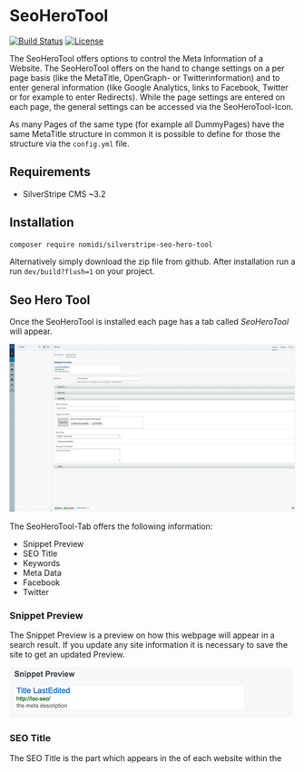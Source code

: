 # SeoHeroTool

[![Build Status](https://travis-ci.org/nomidi/silverstripe-seo-hero-tool.svg?branch=master)](https://travis-ci.org/nomidi/silverstripe-seo-hero-tool)
[![License](https://poser.pugx.org/nomidi/silverstripe-seo-hero-tool/license)](https://packagist.org/packages/nomidi/silverstripe-seo-hero-tool)

The SeoHeroTool offers options to control the Meta Information of a Website. The SeoHeroTool offers on the hand to change settings on a per page basis (like the MetaTitle, OpenGraph- or Twitterinformation) and to enter general information (like Google Analytics, links to Facebook, Twitter or for example to enter Redirects).
While the page settings are entered on each page, the general settings can be accessed via the SeoHeroTool-Icon.

As many Pages of the same type (for example all DummyPages) have the same MetaTitle structure in common it is possible to define for those the structure via the `config.yml` file.

## Requirements

- SilverStripe CMS ~3.2

## Installation

```sh
composer require nomidi/silverstripe-seo-hero-tool
```
Alternatively simply download the zip file from github.
After installation run a run `dev/build?flush=1` on your project.

## Seo Hero Tool

Once the SeoHeroTool is installed each page has a tab called *SeoHeroTool* will appear.

![](docs/images/seoherotool_tab.png)

The SeoHeroTool-Tab offers the following information:
- Snippet Preview
- SEO Title
- Keywords
- Meta Data
- Facebook
- Twitter

### Snippet Preview

The Snippet Preview is a preview on how this webpage will appear in a search result. If you update any site information it is necessary to save the site to get an updated Preview.

![](docs/images/snippet_preview.png)

### SEO Title

The SEO Title is the part which appears in the *<head>* of each website within the *<title>*-tag. By default this is the *Title* of the Website.

![](docs/images/seotitle.png)

It is possible to define the SEO Title via the *config.yml*-file. This is explained in the part [Creating default settings in the configuration](#define-title-for-page-types).
But it is also possible to set the SEO Title manually.
The order of appearance if the following:
- default Title
- Title from configuration
- Title entered via the SeoHeroTool

The SEO Title which is actually used is entered as placeholder. If this Page Type has a Title configuration then the Title from the configuration will be displayed below the SEO Title.

### Keywords

The Keywords section is just used in the Pro Version of the SeoHeroTools. The entered Keywords are used in the Analysis of the page. The *W*-Questions are right now just available in german in the Pro Version of the SeoHeroTools.

### Meta Data

Meta Data contains information regarding Meta Informations:
- Index
- Canonincal URL
- MetaDescription
- Google Schema Org Data

![](docs/images/metadata.png)

The MetaDescription is by default the first 140 Characters from the Content. From that everything until the last space will be removed so that no incomplete word will be shown.
The Meta Description can be overwritten.

It is also possible to configure the MetaDescription via the *config.yml*-file. This works the same as it does for Title or Canonical URL.

The Canonical URL can also be configured via the *config.yml*-file.

If there is any [Schema Data for this page type defined](#define-schema-data-for-page-types) this will be displayed under Google Schema Org Data.
The preview will also show any errors in case that a field can not be resolved (for example missing field).


### Facebook

Under Facebook you will find all information regarding the sharing of this site on Facebook. This information will be parsed in the OpenGraph Format on the Website.

![](docs/images/facebook.png)
The Facebook Title is by default the same as the *SEO Title*.
The MetaDescription is by default the MetaDescription.
The Type of Site is by default `website`. This can be configured via the `SeoHeroToolDataObject`.
If the Type of Site is set via the configuration it can be overwritten for a specific page. In order to so please select a different Type and check the box *overturn config setting*.

### Twitter

Under Twitter you will find all information regarding the sharing of this site on Twitter. This information will be parsed in Twitters own format.

![](docs/images/twitter.png)

The Twitter Title is by default the same as the *SEO Title*.
The MetaDescription is by default the MetaDescription.

## Creating default settings in the configuration
### Define Title for Page Types

This defination takes place in the `mysite/_config/config.yml'.

``` yml
SeoHeroToolDataObject:
  Page:
    Title:
      - $Title # reads the field Title
      - $LastEdited # reads the date from the field LastEdited
    WithoutSpace: false # defines that all entries above are separated by a space
  TestPage:
    Title:
      - $Title # reads the field Title
      - " at " # just the string " at "
      - $LastEdited # the date from the field LastEdited
      - $MyTest() # the value of the method MyTest within the class TestPage
      - $TestObject.Title # The title of the Has_One Connection with TestObject
    DateFormat: SpecialFormat # Each Datefield shall be formated in a special format
    DateFormatting: d/m # each datefield will be output just by date and month (you can use here the normal php date values)
    WithoutSpace: true # no space between entries
    SiteConfigTitle: true # the title from the SiteConfig will be attached ( default false)
    FBType: article # The og:type for this site will be article (default website)
```

This configuration will result in the following:
All Pages with the Type of Page will have a MetaTitle which consist of the `Title`of the Page followed by a blank followed by the date of the `lastEdit` of the Page. If the title of this page is `Home` and the date of the last edit is `2017-04-30 10:13:12` this will result in the MetaTitle `Home 30/04/2017`. By default all datefields will be output by the Silverstripe `date()`-function.

All Pages with the Type of TestPage will have a more complex MetaTitle. These Pages have no blank character between each entry.
`$Title` works as in the example above. `" at "` adds just these characters directly after the value of `$Title`.
`$MyTest` runs the method MyTest in the class TestPage. Keep in mind that this method needs a return value.
`$TestObject.Title` returns the `Title`from the has_one connection with `TestObject`.
`DateFormat` can have the following values: Nice, Year, Nice24 and SpecialFormat. Except SpecialFormat the other values uses the default Silverstripe functions to format the date.
If the DateFormat is SpecialFormat, then the field DateFormatting will be used. Here the configuration which would be used for the Silverstripe Date Format method is allowed. d/m will result in the day followed by the month.
`WithoutSpace: true` defines that no blank will be entered between each entry.
`SiteConfigTitle: true` defines that the Title from the SiteConfig will be added at the end.
`FBType: artice` defines, that all sites of the type TestPage will have as og:type the value of `article`. The default value here is `website`.

#### Important to know
 - It is not possible to define has-many or many-many connections directly. To do so please create a method in your class which returns the wanted value and use then the method via `$myMethodName()`.
 - When a page type is configured via the `config.yml` it can be overwritten in the backend. Information in the backend always overwrites the configuration setting.
 - When you do a change to the `config.yml` remember to do a `dev/build?flush=1` afterwards to apply the new settings.

### Define schema data for Page Types

With the SeoHeroTool it is possible to define for page types a json schema which will always be part of the website.
This defination takes place in the `mysite/_config/config.yml'.

```yml
SeoHeroToolSchemaDataObject:
  LocationPage:
    @type: "Test"
    address:
      @type: "PostalAddress"
      addressLocality: $DummyObject.Title
      postalCode: "12345"
      streetAddress: $getStreet()
    name: $Title
    telephone: "XXX XXX"
    email: "mail@example.com"
```
The above configuration will result in the following output.
``` json
<script type="application/ld+json">
 {
   "@type": "Test",
   "address": {
       "@type": "PostalAddress",
       "addressLocality": "London",
       "postalCode": "12345",
       "streetAddress": "John Doe Avenue 1"
   },
   "name": "Dummy Page Title",
   "telephone": "01234 23234234",
   "email": "mail@exampl.com"
}
 </script>
```

The Configuration of the SeoHeroToolSchemaDataObject is quite similar to the configuration of the SeoHeroToolDataObject.
You can use normal strings by entering them simply. To use variables of a class just enter them with a starting *$*.
A Has-One connection can be represented by a starting *$* followed by the name of the Has-One connection. Add then the Variabe separated by a dot.
Methods of the class can be accessed a starting *$* and an ending *()*. To access the public Method *getStreet()* from the class LocationPage simply enter `$getStreet()`.

#### Important to know
 - It is not possible to define has-many, many-many and similar relationships directly. For this please write a method which returns the correct value.
 - The output of the json configuration of this website can be viewed in the backend. Simply on a page which has a configuration switch to the SeoHeroTool-tab and open the MetaData.
 - If there is *any* error in the configuration you will also see this in the backend.
 - After a change in the `config.yml` please do not forget to run a `dev/build?flush=1`.

# General settings

Under General Settings the following options can be configured:
- Google Analytics
- Schema.org Company
- Robots and .htaccess Editor

## Google Analytics

Google Analytics allows an easy integration of Google Analytics into the website.

![](docs/images/googleanalytics.png)

*Activate when Site is in Mode* defines in which environment mode Google Analytics should be active. The possible values are *dev*, *live*, *test*, *All*. *All* covers all environment modes.
Directly above the field you will see if the current environment mode matches the choosen selection. Keep in mind that this setting just updates after you hit save.

## Schema Org Company

Schema Org Company allows to enter directly in the backend some information about the company. This information is meant mainly for search engines and will be used by them.
It is also possible in the Tab *Opening Hours* to define the Opening Hours. This is especially useful for buisnesses which have stores like restaurants or shops.
In the last Tab *Social Links* information about the used Social Networks can be entered (see Social Media channels).
This information will be used in the Schema Org JSON Object but will also be used for example in the Social Loop.

### Social Media channels

![](docs/images/sociallinks.png)

Each Social Link contains of the following Information:
- Name
- Link
- Username
- Iconname
- Display in Social Loop
- Sorting

The *Name* can either be choosen from the selection or entered manually if the Network is not in the list.
The *Link* should be the complete http-Link.
*Username* is necessary for example for Twitter as this will also be displayed in the Twitter Meta Data.
*Iconname* is useful if in the Social Loop there should be the possiblity to add this as classname.
*Make available in Social Loop Function* defines if this Network will be displayed in the `$SocialLoop` Function.
*Sorting in Social Loop* defines the position in the Social Loop. See for more on this *Social Media Loop*.

#### Social Media Loop

If you want to loop all Social Media Channels which are entered and have the option do be displayed in a loop this can be achieved by looping `$SocialLoop`. By default it will return the Social Media Channel in order of their *Sort*-value ascending. But this can easily be changed with the Silverstripe methods. To loop the Social Media Channel in ascending Order by Name simply do the following loop:
```
<% loop $SocialLoop(Name,ASC) %>
$Title<br/>
<% end_loop %>
```
This will display all Social Media Channel-Titles with the option *Make available in Social Loop Function* in ascending order sorted by the Name.

## Robots and .htaccess Editor

The Robots and .htaccess Editor allows right now just the insertion of 301-Redirect Links. New 301-Redirects will be tested for reasonabless but keep in mind that it is possible to break the website with this tool. So just experienced Users should use this.

# Todo

- add own icon for SeoHeroTool Settings
- Beautify General Settings structure so that it needs less clicks
- add more functionality to the Robots and .htaccess Editor
- add configuration setting to enable/disable Robots and .htaccess Editor
- update README.md to reflect changes on CanonicalURL and BetterMetaDescription

To add your own Feature Request please use the [Github Issues for this project](https://github.com/nomidi/silverstripe-seo-hero-tool/issues)
